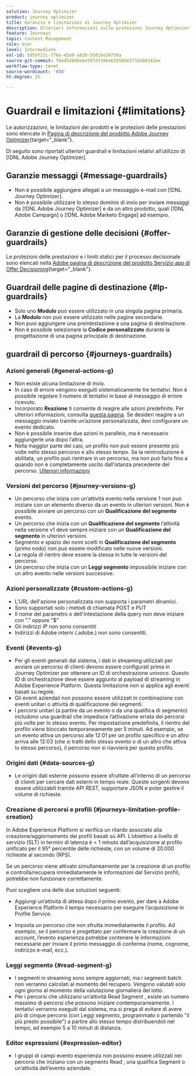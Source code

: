 ```yaml
---
solution: Journey Optimizer
product: journey optimizer
title: Garanzie e limitazioni di Journey Optimizer
description: Ulteriori informazioni sulle protezioni Journey Optimizer
feature: Journeys
topic: Content Management
role: User
level: Intermediate
exl-id: 5d59f21c-f76e-45a9-a839-55816e39758a
source-git-commit: f04454860ebe597d3306e62b58de5f32e08342ee
workflow-type: tm+mt
source-wordcount: '858'
ht-degree: 3%

---
```


# Guardrail e limitazioni {#limitations}

Le autorizzazioni, le limitazioni dei prodotti e le protezioni delle prestazioni sono elencate in [Pagina di descrizione del prodotto Adobe Journey Optimizer](https://helpx.adobe.com/it/legal/product-descriptions/adobe-journey-optimizer.html){target=&quot;_blank&quot;}.

Di seguito sono riportati ulteriori guardrail e limitazioni relativi all’utilizzo di [!DNL Adobe Journey Optimizer].

## Garanzie messaggi {#message-guardrails}

* Non è possibile aggiungere allegati a un messaggio e-mail con [!DNL Journey Optimizer].
* Non è possibile utilizzare lo stesso dominio di invio per inviare messaggi da [!DNL Adobe Journey Optimizer] e da un altro prodotto, quali [!DNL Adobe Campaign] o [!DNL Adobe Marketo Engage] ad esempio.


## Garanzie di gestione delle decisioni {#offer-guardrails}

Le protezioni delle prestazioni e i limiti statici per il processo decisionale sono elencati nella [Adobe pagina di descrizione del prodotto Servizio app di Offer Decisioning](https://helpx.adobe.com/legal/product-descriptions/offer-decisioning-app-service.html){target=&quot;_blank&quot;}.


## Guardrail delle pagine di destinazione {#lp-guardrails}

* Solo uno **Modulo** può essere utilizzato in una singola pagina primaria.
* La **Modulo** non può essere utilizzato nelle pagine secondarie.
* Non puoi aggiungere una preintestazione a una pagina di destinazione.
* Non è possibile selezionare la **Codice personalizzato** durante la progettazione di una pagina principale di destinazione.

## guardrail di percorso {#journeys-guardrails}

### Azioni generali {#general-actions-g}

* Non esiste alcuna limitazione di invio.
* In caso di errore vengono eseguiti sistematicamente tre tentativi. Non è possibile regolare il numero di tentativi in base al messaggio di errore ricevuto.
* Incorporato **Reazione** ti consente di reagire alle azioni predefinite. Per ulteriori informazioni, consulta [questa pagina](../building-journeys/reaction-events.md). Se desideri reagire a un messaggio inviato tramite un’azione personalizzata, devi configurare un evento dedicato.
* Non è possibile inserire due azioni in parallelo, ma è necessario aggiungerle una dopo l’altra.
* Nella maggior parte dei casi, un profilo non può essere presente più volte nello stesso percorso e allo stesso tempo. Se la reintroduzione è abilitata, un profilo può rientrare in un percorso, ma non può farlo fino a quando non è completamente uscito dall’istanza precedente del percorso. [Ulteriori informazioni](../building-journeys/end-journey.md)

### Versioni del percorso {#journey-versions-g}

* Un percorso che inizia con un’attività evento nella versione 1 non può iniziare con un elemento diverso da un evento in ulteriori versioni. Non è possibile avviare un percorso con un **Qualificazione del segmento** evento.
* Un percorso che inizia con un **Qualificazione del segmento** l’attività nella versione v1 deve sempre iniziare con un **Qualificazione del segmento** in ulteriori versioni.
* Segmento e spazio dei nomi scelti in **Qualificazione del segmento** (primo nodo) non può essere modificato nelle nuove versioni.
* La regola di rientro deve essere la stessa in tutte le versioni del percorso.
* Un percorso che inizia con un **Leggi segmento** impossibile iniziare con un altro evento nelle versioni successive.

### Azioni personalizzate {#custom-actions-g}

* L&#39;URL dell&#39;azione personalizzata non supporta i parametri dinamici.
* Sono supportati solo i metodi di chiamata POST e PUT
* Il nome del parametro o dell&#39;intestazione della query non deve iniziare con &quot;.&quot; oppure &quot;$&quot;
* Gli indirizzi IP non sono consentiti
* Indirizzi di Adobe interni (.adobe.) non sono consentiti.

### Eventi {#events-g}

* Per gli eventi generati dal sistema, i dati in streaming utilizzati per avviare un percorso di clienti devono essere configurati prima in Journey Optimizer per ottenere un ID di orchestrazione univoco. Questo ID di orchestrazione deve essere aggiunto al payload di streaming in Adobe Experience Platform. Questa limitazione non si applica agli eventi basati su regole.
* Gli eventi aziendali non possono essere utilizzati in combinazione con eventi unitari o attività di qualificazione dei segmenti.
* I percorsi unitari (a partire da un evento o da una qualifica di segmento) includono una guardrail che impedisce l’attivazione errata dei percorsi più volte per lo stesso evento. Per impostazione predefinita, il rientro del profilo viene bloccato temporaneamente per 5 minuti. Ad esempio, se un evento attiva un percorso alle 12:01 per un profilo specifico e un altro arriva alle 12:03 (che si tratti dello stesso evento o di un altro che attiva lo stesso percorso), il percorso non si riavvierà per questo profilo.

### Origini dati {#data-sources-g}

* Le origini dati esterne possono essere sfruttate all’interno di un percorso di clienti per cercare dati esterni in tempo reale. Queste sorgenti devono essere utilizzabili tramite API REST, supportare JSON e poter gestire il volume di richieste.

### Creazione di percorsi e profili {#journeys-limitation-profile-creation}

In Adobe Experience Platform si verifica un ritardo associato alla creazione/aggiornamento dei profili basati su API. L’obiettivo a livello di servizio (SLT) in termini di latenza è &lt; 1 minuto dall’acquisizione al profilo unificato per il 95° percentile delle richieste, con un volume di 20.000 richieste al secondo (RPS).

Se un percorso viene attivato simultaneamente per la creazione di un profilo e controlla/recupera immediatamente le informazioni dal Servizio profili, potrebbe non funzionare correttamente.

Puoi scegliere una delle due soluzioni seguenti:

* Aggiungi un’attività di attesa dopo il primo evento, per dare a Adobe Experience Platform il tempo necessario per eseguire l’acquisizione in Profile Service.

* Imposta un percorso che non sfrutta immediatamente il profilo. Ad esempio, se il percorso è progettato per confermare la creazione di un account, l’evento esperienza potrebbe contenere le informazioni necessarie per inviare il primo messaggio di conferma (nome, cognome, indirizzo e-mail, ecc.).

### Leggi segmento {#read-segment-g}

* I segmenti in streaming sono sempre aggiornati, ma i segmenti batch non verranno calcolati al momento del recupero. Vengono valutati solo ogni giorno al momento della valutazione giornaliera del lotto.
* Per i percorsi che utilizzano un’attività Read Segment , esiste un numero massimo di percorsi che possono iniziare contemporaneamente. I tentativi verranno eseguiti dal sistema, ma si prega di evitare di avere più di cinque percorsi (con Leggi segmento, programmato o partendo &quot;il più presto possibile&quot;) a partire allo stesso tempo distribuendoli nel tempo, ad esempio 5 a 10 minuti di distanza.

### Editor espressioni {#expression-editor}

* I gruppi di campi evento esperienza non possono essere utilizzati nei percorsi che iniziano con un segmento Read , una qualifica Segment o un’attività dell’evento aziendale.

